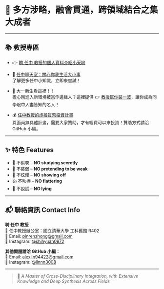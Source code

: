 # 🌟 多方涉略，融會貫通，跨領域結合之集大成者

---

## 📚 教授專區

- 👉 [聘 任中 教授的個人資料介紹小天地](https://pinrenzhong.github.io/pinrenzhong/person%20introduce.html)

- 💬 [任中聊天室：關心你我生活大小事](https://pinrenzhong.github.io/pinrenzhong/%E4%BB%BB%E4%B8%AD%E5%AF%AE%E5%A4%A9%E5%AE%A4.html)  
  了解更多任中小知識，立即來嘗試！

- 👶 大一新生看這裡！！  
  擔心剛進入新環境被當作邊緣人？這裡提供 👉 [教授幫你裝一波](https://pinrenzhong.github.io/pinrenzhong/be_famous.html)，讓你成為同學眼中人盡皆知的名人！

- 💰 [任中教授的虛擬貨幣投資計畫](https://pinrenzhong.github.io/pinrenzhong/%E5%8D%80%E5%A1%8A%E9%8D%8A%E4%BB%8B%E7%B4%B9.html)  
  頁面尚無具體計畫，需要大家贊助，才有經費可以來投資！贊助方式請洽 GitHub 小編。

---

## ✨ 特色 Features

- 📖 不偷卷 – **NO studying secretly**
- 💯 不裝弱 – **NO pretending to be weak**
- 🦚 不炫耀 – **NO showing off**
- 👍 不吹捧 – **NO flattering**
- 🤥 不說謊 – **NO lying**

---

## 📬 聯絡資訊 Contact Info

**聘 任中 教授**  
🏢 任中教授辦公室：國立清華大學 工科舊館 R402  
📧 Email: [pinrenzhong@gmail.com](mailto:pinrenzhong@gmail.com)  
📸 Instagram: [@shihyuan0972](https://instagram.com/shihyuan0972)

**其他問題請洽 GitHub 小編：**  
📧 Email: [alexlin94422@gmail.com](mailto:alexlin94422@gmail.com)  
📸 Instagram: [@linnn3008](https://instagram.com/linnn3008)

---

> 🌟 *A Master of Cross-Disciplinary Integration, with Extensive Knowledge and Deep Synthesis Across Fields*
